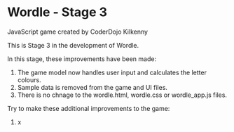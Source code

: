 # Wordle - Stage 3
JavaScript game created by CoderDojo Kilkenny

This is Stage 3 in the development of Wordle.

In this stage, these improvements have been made:

1. The game model now handles user input and calculates the letter colours.
2. Sample data is removed from the game and UI files.
3. There is no chnage to the wordle.html, wordle.css or wordle_app.js files.

Try to make these additional improvements to the game:

1. x


